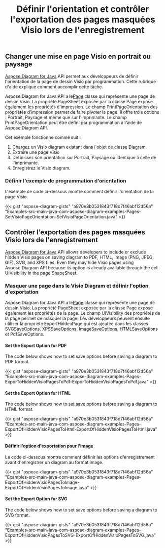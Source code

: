 ﻿---
title: Définir l'orientation et contrôler l'exportation des pages masquées Visio lors de l'enregistrement
type: docs
weight: 20
url: /fr/java/set-orientation-and-control-the-export-of-hidden-visio-pages-on-saving/
---
## **Changer une mise en page Visio en portrait ou paysage**
[Aspose.Diagram for Java](https://products.aspose.com/diagram/java/) API permet aux développeurs de définir l'orientation de la page de dessin Visio par programmation. Cette rubrique d'aide explique comment accomplir cette tâche.

 Aspose.Diagram for Java API a le[Page](https://reference.aspose.com/diagram/java/com.aspose.diagram/Page) classe qui représente une page de dessin Visio. La propriété PageSheet exposée par la classe Page expose également les propriétés d'impression. Le champ PrintPageOrientation des propriétés d'impression permet de faire pivoter la page. Il offre trois options : Portrait, Paysage et même que sur l'imprimante. Le champ PrintPageOrientation peut être défini par programmation à l'aide de Aspose.Diagram API.

Cet exemple fonctionne comme suit :

1. Chargez un Visio diagram existant dans l'objet de classe Diagram.
1. Extraire une page Visio
1. Définissez son orientation sur Portrait, Paysage ou identique à celle de l'imprimante.
1. Enregistrez le Visio diagram.
### **Définir l'exemple de programmation d'orientation**
L'exemple de code ci-dessous montre comment définir l'orientation de la page Visio.

{{< gist "aspose-diagram-gists" "a970e3b0531843f718d7f46abf12d56a" "Examples-src-main-java-com-aspose-diagram-examples-Pages-SetVisioPageOrientation-SetVisioPageOrientation.java" >}}
## **Contrôler l'exportation des pages masquées Visio lors de l'enregistrement**
[Aspose.Diagram for Java](https://products.aspose.com/diagram/java/) API allows developers to include or exclude hidden Visio pages on saving diagram to PDF, HTML, Image (PNG, JPEG, GIF), SVG, and XPS files. Even they may hide Visio pages using Aspose.Diagram API because its option is already available through the cell UIVisibility in the page ShapeSheet.
### **Masquer une page dans le Visio Diagram et définir l'option d'exportation**
 Aspose.Diagram for Java API a le[Page](https://reference.aspose.com/diagram/java/com.aspose.diagram/Page) classe qui représente une page de dessin Visio. La propriété PageSheet exposée par la classe Page expose également les propriétés de la page. Le champ UIVisibility des propriétés de la page permet de masquer la page. Les développeurs peuvent ensuite utiliser la propriété ExportHiddenPage qui est ajoutée dans les classes SVGSaveOptions, XPSSaveOptions, ImageSaveOptions, HTMLSaveOptions et PdfSaveOptions.
#### **Set the Export Option for PDF**
The code below shows how to set save options before saving a diagram to PDF format.

{{< gist "aspose-diagram-gists" "a970e3b0531843f718d7f46abf12d56a" "Examples-src-main-java-com-aspose-diagram-examples-Pages-ExporToHiddenVisioPagesToPdf-ExporToHiddenVisioPagesToPdf.java" >}}
#### **Set the Export Option for HTML**
The code below shows how to set save options before saving a diagram to HTML format.

{{< gist "aspose-diagram-gists" "a970e3b0531843f718d7f46abf12d56a" "Examples-src-main-java-com-aspose-diagram-examples-Pages-ExportOfHiddenVisioPagesToHtml-ExportOfHiddenVisioPagesToHtml.java" >}}
#### **Définir l'option d'exportation pour l'image**
Le code ci-dessous montre comment définir les options d'enregistrement avant d'enregistrer un diagram au format image.

{{< gist "aspose-diagram-gists" "a970e3b0531843f718d7f46abf12d56a" "Examples-src-main-java-com-aspose-diagram-examples-Pages-ExportOfHiddenVisioPagesToImage-ExportOfHiddenVisioPagesToImage.java" >}}
#### **Set the Export Option for SVG**
The code below shows how to set save options before saving a diagram to SVG format.

{{< gist "aspose-diagram-gists" "a970e3b0531843f718d7f46abf12d56a" "Examples-src-main-java-com-aspose-diagram-examples-Pages-ExportOfHiddenVisioPagesToSVG-ExportOfHiddenVisioPagesToSVG.java" >}}
